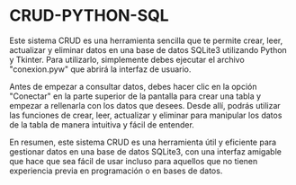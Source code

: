 # CRUD-PYTHON-SQL
Este sistema CRUD es una herramienta sencilla que te permite crear, leer, actualizar y eliminar datos en una base de datos SQLite3 utilizando Python y Tkinter. Para utilizarlo, simplemente debes ejecutar el archivo "conexion.pyw" que abrirá la interfaz de usuario.

Antes de empezar a consultar datos, debes hacer clic en la opción "Conectar" en la parte superior de la pantalla para crear una tabla y empezar a rellenarla con los datos que desees. Desde allí, podrás utilizar las funciones de crear, leer, actualizar y eliminar para manipular los datos de la tabla de manera intuitiva y fácil de entender.

En resumen, este sistema CRUD es una herramienta útil y eficiente para gestionar datos en una base de datos SQLite3, con una interfaz amigable que hace que sea fácil de usar incluso para aquellos que no tienen experiencia previa en programación o en bases de datos.
